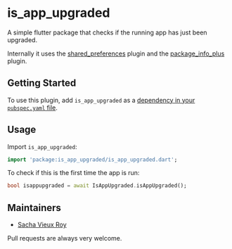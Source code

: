 # is_app_upgraded

A simple flutter package that checks if the running app has just been upgraded.

Internally it uses the [shared_preferences](https://pub.dev/packages/shared_preferences) plugin and the [package_info_plus](https://pub.dev/packages/package_info_plus) plugin.

## Getting Started

To use this plugin, add `is_app_upgraded` as a [dependency in your `pubspec.yaml` file](https://flutter.dev/docs/development/packages-and-plugins/using-packages).

## Usage

Import `is_app_upgraded`:

```dart
import 'package:is_app_upgraded/is_app_upgraded.dart';
```

To check if this is the first time the app is run:

```dart
bool isappupgraded = await IsAppUpgraded.isAppUpgraded();
```

## Maintainers

* [Sacha Vieux Roy](https://github.com/sachavieuxroy)

Pull requests are always very welcome.
